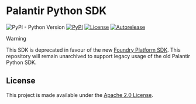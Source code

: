 # Palantir Python SDK
![PyPI - Python Version](https://img.shields.io/pypi/pyversions/palantir-sdk)
[![PyPI](https://img.shields.io/pypi/v/palantir-sdk)](https://pypi.org/project/palantir-sdk/)
[![License](https://img.shields.io/badge/License-Apache%202.0-lightgrey.svg)](https://opensource.org/licenses/Apache-2.0)
[![Autorelease](https://img.shields.io/badge/Perform%20an-Autorelease-success.svg)](https://autorelease.general.dmz.palantir.tech/palantir/palantir-python-sdk)
> [!WARNING]
> This SDK is deprecated in favour of the new [Foundry Platform SDK](https://github.com/palantir/foundry-platform-python). This repository will remain unarchived to support legacy usage of the old Palantir Python SDK.
>
## License
This project is made available under the [Apache 2.0 License](/LICENSE).
